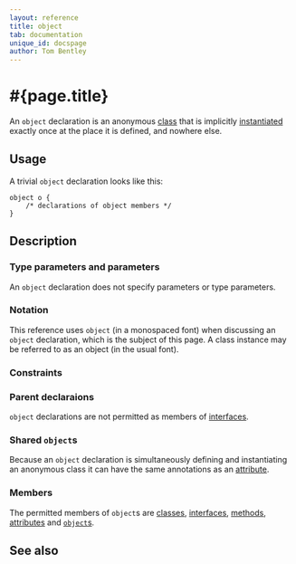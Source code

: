 ```yaml
---
layout: reference
title: object
tab: documentation
unique_id: docspage
author: Tom Bentley
---
```


# #{page.title}

An `object` declaration is an anonymous [class](../class) that is 
implicitly [instantiated](../../expression/class-instantiation)
exactly once at the place it is defined, and nowhere else.

## Usage 

A trivial `object` declaration looks like this:

    object o {
        /* declarations of object members */
    }

## Description

### Type parameters and parameters

An `object` declaration does not specify parameters or type parameters.

### Notation

This reference uses `object` (in a monospaced font) when discussing an `object`
declaration, which is the subject of this page. A class instance may be 
referred to as an object (in the usual font).

### Constraints

### Parent declaraions

`object` declarations are not permitted as members of 
[interfaces](../interface).

### Shared `object`s

Because an `object` declaration is simultaneously defining and instantiating an 
anonymous class it can have the same annotations as an 
[attribute](../attribute).

### Members

The permitted members of `object`s are [classes](../class), 
[interfaces](../interface), 
[methods](../method), 
[attributes](../attribute)
and [`object`s](../object).

## See also


